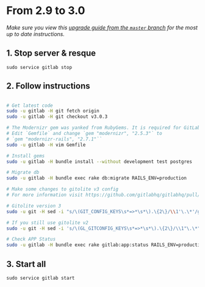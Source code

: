 # From 2.9 to 3.0
*Make sure you view this [upgrade guide from the `master` branch](https://gitlab.com/gitlab-org/gitlab-ce/tree/master/doc/update/2.9-to-3.0.md) for the most up to date instructions.*

## 1. Stop server & resque

    sudo service gitlab stop

## 2. Follow instructions

```bash

# Get latest code
sudo -u gitlab -H git fetch origin
sudo -u gitlab -H git checkout v3.0.3

# The Modernizr gem was yanked from RubyGems. It is required for GitLab >= 2.8.0
# Edit `Gemfile` and change `gem "modernizr", "2.5.3"` to
# `gem "modernizr-rails", "2.7.1"``
sudo -u gitlab -H vim Gemfile

# Install gems
sudo -u gitlab -H bundle install --without development test postgres

# Migrate db
sudo -u gitlab -H bundle exec rake db:migrate RAILS_ENV=production

# Make some changes to gitolite v3 config
# For more information visit https://github.com/gitlabhq/gitlabhq/pull/1719

# Gitolite version 3
sudo -u git -H sed -i "s/\(GIT_CONFIG_KEYS\s*=>*\s*\).\{2\}/\\1'\.\*'/g" /home/git/.gitolite.rc

# If you still use gitolite v2
sudo -u git -H sed -i 's/\(GL_GITCONFIG_KEYS\s*=>*\s*\).\{2\}/\\1"\.\*"/g' /home/git/.gitolite.rc

# Check APP Status
sudo -u gitlab -H bundle exec rake gitlab:app:status RAILS_ENV=production
```

## 3. Start all

    sudo service gitlab start
